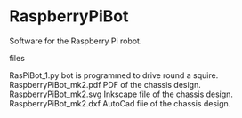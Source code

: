 RaspberryPiBot
==============

Software for the Raspberry Pi robot.

files

RasPiBot_1.py           bot is programmed to drive round a squire.
RaspberryPiBot_mk2.pdf  PDF of the chassis design.
RaspberryPiBot_mk2.svg  Inkscape file of the chassis design.
RaspberryPiBot_mk2.dxf  AutoCad fiie of the chassis design.
